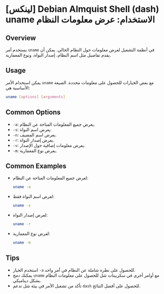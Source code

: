 # [لينكس] Debian Almquist Shell (dash) uname الاستخدام: عرض معلومات النظام

## Overview
يستخدم أمر `uname` في أنظمة التشغيل لعرض معلومات حول النظام الحالي. يمكن أن يقدم تفاصيل مثل اسم النظام، إصدار النواة، ونوع المعمارية.

## Usage
يمكن استخدام الأمر `uname` مع بعض الخيارات للحصول على معلومات محددة. الصيغة الأساسية هي:

```bash
uname [options] [arguments]
```

## Common Options
- `-a`: يعرض جميع المعلومات المتاحة عن النظام.
- `-s`: يعرض اسم النواة.
- `-n`: يعرض اسم المضيف.
- `-r`: يعرض إصدار النواة.
- `-v`: يعرض معلومات إضافية حول الإصدار.
- `-m`: يعرض نوع المعمارية.

## Common Examples
- لعرض جميع المعلومات المتاحة عن النظام:
    ```bash
    uname -a
    ```

- لعرض اسم النواة فقط:
    ```bash
    uname -s
    ```

- لعرض إصدار النواة:
    ```bash
    uname -r
    ```

- لعرض نوع المعمارية:
    ```bash
    uname -m
    ```

## Tips
- استخدم الخيار `-a` للحصول على نظرة شاملة عن النظام في أمر واحد.
- يمكنك دمج `uname` مع أوامر أخرى في سكريبتات شل للحصول على معلومات النظام بشكل ديناميكي.
- تأكد من تشغيل الأمر في بيئة شل تدعم `dash` للحصول على أفضل النتائج.